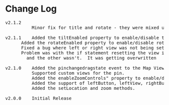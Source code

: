 # Change Log
<pre>
v2.1.2
          Minor fix for title and rotate - they were mixed up in 2.1.1

v2.1.1    Added the tiltEnabled property to enable/disable tilt gestures.
	  Added the rotateEnabled property to enable/disable rotation gestures.
	  Fixed a bug where left or right view was not being set correctly
	  Problem was with the if statement resetting the view if button or view (left/right) was null
		and the other wasn't.  It was getting overwritten

v2.1.0    Added the pinchangedragstate event to the Map View.
		  Supported custom views for the pin.
		  Added the enableZoomControls" property to enable/disable zoom controls.
		  Added the support of leftButton, leftView, rightButton and leftView for annotations.
		  Added the setLocation and zoom methods.

v2.0.0    Initial Release

